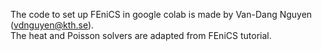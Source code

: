 The code to set up FEniCS in google colab is made by Van-Dang Nguyen (vdnguyen@kth.se).\
The heat and Poisson solvers are adapted from FEniCS tutorial. 
